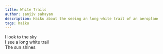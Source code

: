 ```yaml
---
title: White Trails
author: sanjiv sahayam
description: Haiku about the seeing an long white trail of an aeroplane in the sky.
tags: haiku
---
```


<div class="haiku">I look to the sky</div>
<div class="haiku">I see a long white trail</div>
<div class="haiku">The sun shines</div>